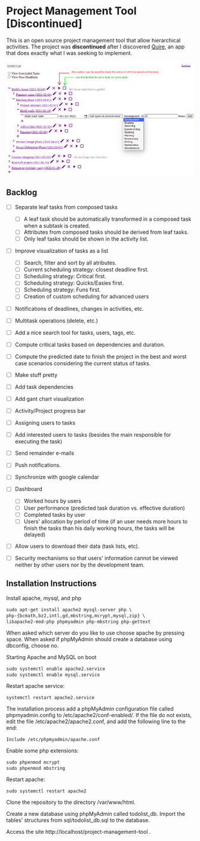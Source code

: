 # Project Management Tool [Discontinued]

This is an open source project management tool that allow hierarchical activities.
The project was **discontinued** after I discovered [Quire](https://quire.io/), an app that does exactly what I was seeking to implement.

![alt text](imgs/pm-demo.png "demo")


## Backlog

- [ ] Separate leaf tasks from composed tasks
    - [ ] A leaf task should be automatically transformed in a composed task when a subtask is created.
    - [ ] Attributes from composed tasks should be derived from leaf tasks.
    - [ ] Only leaf tasks should be shown in the activity list.
- [ ] Improve visualization of tasks as a list 
    - [ ] Search, filter and sort by all atributes.
    - [ ] Current scheduling strategy: closest deadline first.
    - [ ] Scheduling strategy: Critical first.
    - [ ] Scheduling strategy: Quicks/Easies first.
    - [ ] Scheduling strategy: Funs first.
    - [ ] Creation of custom scheduling for advanced users
- [ ] Notifications of deadlines, changes in activities, etc.
- [ ] Multitask operations (delete, etc.)
- [ ] Add a nice search tool for tasks, users, tags, etc.
- [ ] Compute critical tasks based on dependencies and duration.
- [ ] Compute the predicted date to finish the project in the best and worst case scenarios considering the current status of tasks.
- [ ] Make stuff pretty
- [ ] Add task dependencies
- [ ] Add gant chart visualization
- [ ] Activity/Project progress bar
- [ ] Assigning users to tasks
- [ ] Add interested users to tasks (besides the main responsible for executing the task)
- [ ] Send remainder e-mails
- [ ] Push notifications.
- [ ] Synchronize with google calendar
- [ ] Dashboard
    - [ ] Worked hours by users
    - [ ] User performance (predicted task duration vs. effective duration)
    - [ ] Completed tasks by user
    - [ ] Users' allocation by period of time (if an user needs more hours to finish the tasks than his daily working hours, the tasks will be delayed)
- [ ] Allow users to download their data (task lists, etc).
- [ ] Security mechanisms so that users' information cannot be viewed neither by other users nor by the development team. 


## Installation Instructions

Install apache, mysql, and php

    sudo apt-get install apache2 mysql-server php \
    php-{bcmath,bz2,intl,gd,mbstring,mcrypt,mysql,zip} \
    libapache2-mod-php phpmyadmin php-mbstring php-gettext

When asked which server do you like to use choose apache by pressing space. 
When asked if phpMyAdmin should create a database using dbconfig, choose no. 

Starting Apache and MySQL on boot

    sudo systemctl enable apache2.service
    sudo systemctl enable mysql.service

Restart apache service:

    systemctl restart apache2.service

The installation process add a phpMyAdmin configuration file called phpmyadmin.config to /etc/apache2/conf-enabled/. If the file do not exists, edit the file /etc/apache2/apache2.conf, and add the following line to the end:

    Include /etc/phpmyadmin/apache.conf

Enable some php extensions: 

    sudo phpenmod mcrypt
    sudo phpenmod mbstring
  
Restart apache:

    sudo systemctl restart apache2

Clone the repository to the directory /var/www/html. 

Create a new database using phpMyAdmin called todolist_db. 
Import the tables' structures from sql/todolist_db.sql to the database.

Access the site http://localhost/project-management-tool .


